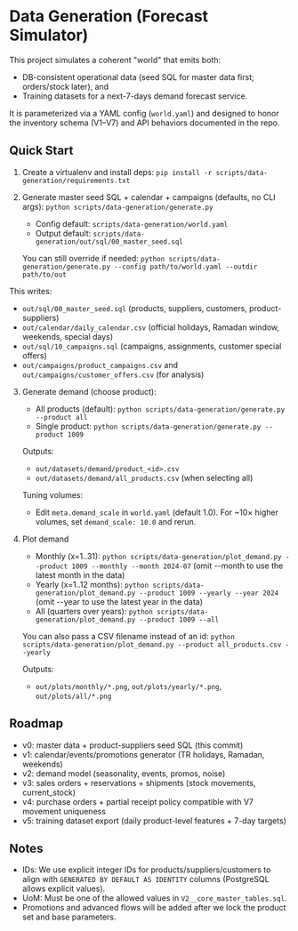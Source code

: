 # Data Generation (Forecast Simulator)

This project simulates a coherent "world" that emits both:
- DB-consistent operational data (seed SQL for master data first; orders/stock later), and
- Training datasets for a next-7-days demand forecast service.

It is parameterized via a YAML config (`world.yaml`) and designed to honor the inventory schema (V1–V7) and API behaviors documented in the repo.

## Quick Start

1) Create a virtualenv and install deps:
   `pip install -r scripts/data-generation/requirements.txt`

2) Generate master seed SQL + calendar + campaigns (defaults, no CLI args):
   `python scripts/data-generation/generate.py`

   - Config default: `scripts/data-generation/world.yaml`
   - Output default: `scripts/data-generation/out/sql/00_master_seed.sql`

   You can still override if needed:
   `python scripts/data-generation/generate.py --config path/to/world.yaml --outdir path/to/out`

This writes:
- `out/sql/00_master_seed.sql` (products, suppliers, customers, product-suppliers)
- `out/calendar/daily_calendar.csv` (official holidays, Ramadan window, weekends, special days)
- `out/sql/10_campaigns.sql` (campaigns, assignments, customer special offers)
- `out/campaigns/product_campaigns.csv` and `out/campaigns/customer_offers.csv` (for analysis)

3) Generate demand (choose product):
   - All products (default): `python scripts/data-generation/generate.py --product all`
   - Single product:        `python scripts/data-generation/generate.py --product 1009`

   Outputs:
   - `out/datasets/demand/product_<id>.csv`
   - `out/datasets/demand/all_products.csv` (when selecting all)

   Tuning volumes:
   - Edit `meta.demand_scale` in `world.yaml` (default 1.0). For ~10× higher volumes, set `demand_scale: 10.0` and rerun.

4) Plot demand
   - Monthly (x=1..31):
     `python scripts/data-generation/plot_demand.py --product 1009 --monthly --month 2024-07`
     (omit --month to use the latest month in the data)
   - Yearly (x=1..12 months):
     `python scripts/data-generation/plot_demand.py --product 1009 --yearly --year 2024`
     (omit --year to use the latest year in the data)
   - All (quarters over years):
     `python scripts/data-generation/plot_demand.py --product 1009 --all`

   You can also pass a CSV filename instead of an id:
     `python scripts/data-generation/plot_demand.py --product all_products.csv --yearly`

   Outputs:
   - `out/plots/monthly/*.png`, `out/plots/yearly/*.png`, `out/plots/all/*.png`

## Roadmap

- v0: master data + product-suppliers seed SQL (this commit)
- v1: calendar/events/promotions generator (TR holidays, Ramadan, weekends)
- v2: demand model (seasonality, events, promos, noise)
- v3: sales orders + reservations + shipments (stock movements, current_stock)
- v4: purchase orders + partial receipt policy compatible with V7 movement uniqueness
- v5: training dataset export (daily product-level features + 7-day targets)

## Notes

- IDs: We use explicit integer IDs for products/suppliers/customers to align with `GENERATED BY DEFAULT AS IDENTITY` columns (PostgreSQL allows explicit values).
- UoM: Must be one of the allowed values in `V2__core_master_tables.sql`.
- Promotions and advanced flows will be added after we lock the product set and base parameters.
